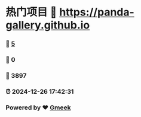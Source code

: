 # 热门项目 :link: https://panda-gallery.github.io 
### :page_facing_up: [5](https://panda-gallery.github.io/tag.html) 
### :speech_balloon: 0 
### :hibiscus: 3897 
### :alarm_clock: 2024-12-26 17:42:31 
### Powered by :heart: [Gmeek](https://github.com/Meekdai/Gmeek)
